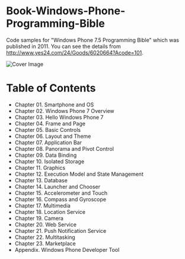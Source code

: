 # Book-Windows-Phone-Programming-Bible
Code samples for "Windows Phone 7.5 Programming Bible" which was published in 2011. You can see the details from http://www.yes24.com/24/Goods/6020664?Acode=101.

![Cover Image](http://image.auction.co.kr/itemimage/d9/74/0b/d9740bf53.jpg?raw=true "Windows Phone 7.5 Programming Bible")

# Table of Contents

* Chapter 01. Smartphone and OS
* Chapter 02. Windows Phone 7 Overview
* Chapter 03. Hello Windows Phone 7
* Chapter 04. Frame and Page
* Chapter 05. Basic Controls
* Chapter 06. Layout and Theme
* Chapter 07. Application Bar
* Chapter 08. Panorama and Pivot Control
* Chapter 09. Data Binding
* Chapter 10. Isolated Storage
* Chapter 11. Graphics
* Chapter 12. Execution Model and State Management
* Chapter 13. Database
* Chapter 14. Launcher and Chooser
* Chapter 15. Accelerometer and Touch
* Chapter 16. Compass and Gyroscope
* Chapter 17. Multimedia
* Chapter 18. Location Service
* Chapter 19. Camera
* Chapter 20. Web Service
* Chapter 21. Push Notification Service
* Chapter 22. Multitasking
* Chapter 23. Marketplace
* Appendix. Windows Phone Developer Tool
